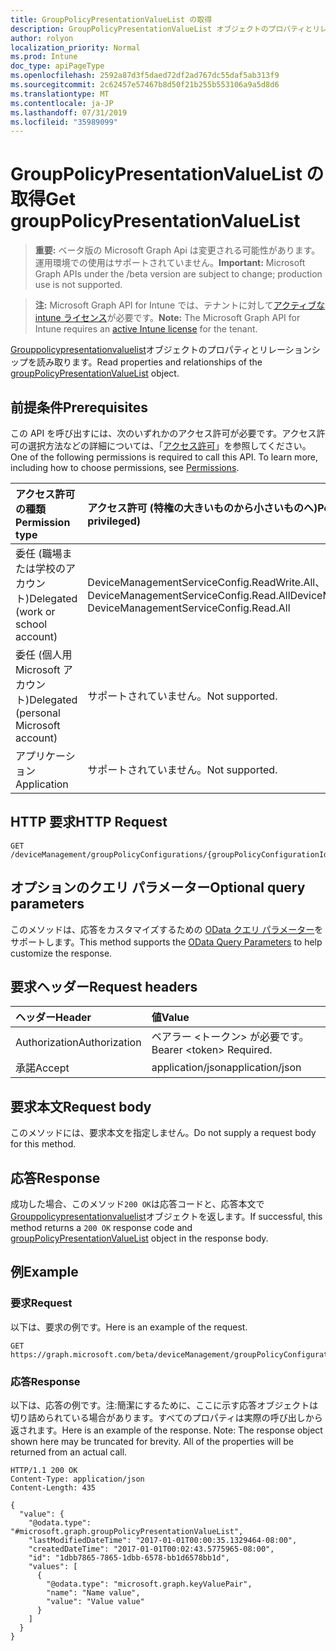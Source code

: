 ```yaml
---
title: GroupPolicyPresentationValueList の取得
description: GroupPolicyPresentationValueList オブジェクトのプロパティとリレーションシップを読み取ります。
author: rolyon
localization_priority: Normal
ms.prod: Intune
doc_type: apiPageType
ms.openlocfilehash: 2592a87d3f5daed72df2ad767dc55daf5ab313f9
ms.sourcegitcommit: 2c62457e57467b8d50f21b255b553106a9a5d8d6
ms.translationtype: MT
ms.contentlocale: ja-JP
ms.lasthandoff: 07/31/2019
ms.locfileid: "35989099"
---
```

# <a name="get-grouppolicypresentationvaluelist"></a><span data-ttu-id="890f6-103">GroupPolicyPresentationValueList の取得</span><span class="sxs-lookup"><span data-stu-id="890f6-103">Get groupPolicyPresentationValueList</span></span>

> <span data-ttu-id="890f6-104">**重要:** ベータ版の Microsoft Graph Api は変更される可能性があります。運用環境での使用はサポートされていません。</span><span class="sxs-lookup"><span data-stu-id="890f6-104">**Important:** Microsoft Graph APIs under the /beta version are subject to change; production use is not supported.</span></span>

> <span data-ttu-id="890f6-105">**注:** Microsoft Graph API for Intune では、テナントに対して[アクティブな intune ライセンス](https://go.microsoft.com/fwlink/?linkid=839381)が必要です。</span><span class="sxs-lookup"><span data-stu-id="890f6-105">**Note:** The Microsoft Graph API for Intune requires an [active Intune license](https://go.microsoft.com/fwlink/?linkid=839381) for the tenant.</span></span>

<span data-ttu-id="890f6-106">[Grouppolicypresentationvaluelist](../resources/intune-grouppolicy-grouppolicypresentationvaluelist.md)オブジェクトのプロパティとリレーションシップを読み取ります。</span><span class="sxs-lookup"><span data-stu-id="890f6-106">Read properties and relationships of the [groupPolicyPresentationValueList](../resources/intune-grouppolicy-grouppolicypresentationvaluelist.md) object.</span></span>

## <a name="prerequisites"></a><span data-ttu-id="890f6-107">前提条件</span><span class="sxs-lookup"><span data-stu-id="890f6-107">Prerequisites</span></span>
<span data-ttu-id="890f6-p101">この API を呼び出すには、次のいずれかのアクセス許可が必要です。アクセス許可の選択方法などの詳細については、「[アクセス許可](/graph/permissions-reference)」を参照してください。</span><span class="sxs-lookup"><span data-stu-id="890f6-p101">One of the following permissions is required to call this API. To learn more, including how to choose permissions, see [Permissions](/graph/permissions-reference).</span></span>

|<span data-ttu-id="890f6-110">アクセス許可の種類</span><span class="sxs-lookup"><span data-stu-id="890f6-110">Permission type</span></span>|<span data-ttu-id="890f6-111">アクセス許可 (特権の大きいものから小さいものへ)</span><span class="sxs-lookup"><span data-stu-id="890f6-111">Permissions (from most to least privileged)</span></span>|
|:---|:---|
|<span data-ttu-id="890f6-112">委任 (職場または学校のアカウント)</span><span class="sxs-lookup"><span data-stu-id="890f6-112">Delegated (work or school account)</span></span>|<span data-ttu-id="890f6-113">DeviceManagementServiceConfig.ReadWrite.All、DeviceManagementServiceConfig.Read.All</span><span class="sxs-lookup"><span data-stu-id="890f6-113">DeviceManagementServiceConfig.ReadWrite.All, DeviceManagementServiceConfig.Read.All</span></span>|
|<span data-ttu-id="890f6-114">委任 (個人用 Microsoft アカウント)</span><span class="sxs-lookup"><span data-stu-id="890f6-114">Delegated (personal Microsoft account)</span></span>|<span data-ttu-id="890f6-115">サポートされていません。</span><span class="sxs-lookup"><span data-stu-id="890f6-115">Not supported.</span></span>|
|<span data-ttu-id="890f6-116">アプリケーション</span><span class="sxs-lookup"><span data-stu-id="890f6-116">Application</span></span>|<span data-ttu-id="890f6-117">サポートされていません。</span><span class="sxs-lookup"><span data-stu-id="890f6-117">Not supported.</span></span>|

## <a name="http-request"></a><span data-ttu-id="890f6-118">HTTP 要求</span><span class="sxs-lookup"><span data-stu-id="890f6-118">HTTP Request</span></span>
<!-- {
  "blockType": "ignored"
}
-->
``` http
GET /deviceManagement/groupPolicyConfigurations/{groupPolicyConfigurationId}/definitionValues/{groupPolicyDefinitionValueId}/presentationValues/{groupPolicyPresentationValueId}
```

## <a name="optional-query-parameters"></a><span data-ttu-id="890f6-119">オプションのクエリ パラメーター</span><span class="sxs-lookup"><span data-stu-id="890f6-119">Optional query parameters</span></span>
<span data-ttu-id="890f6-120">このメソッドは、応答をカスタマイズするための [OData クエリ パラメーター](https://docs.microsoft.com/en-us/graph/query-parameters)をサポートします。</span><span class="sxs-lookup"><span data-stu-id="890f6-120">This method supports the [OData Query Parameters](https://docs.microsoft.com/en-us/graph/query-parameters) to help customize the response.</span></span>

## <a name="request-headers"></a><span data-ttu-id="890f6-121">要求ヘッダー</span><span class="sxs-lookup"><span data-stu-id="890f6-121">Request headers</span></span>
|<span data-ttu-id="890f6-122">ヘッダー</span><span class="sxs-lookup"><span data-stu-id="890f6-122">Header</span></span>|<span data-ttu-id="890f6-123">値</span><span class="sxs-lookup"><span data-stu-id="890f6-123">Value</span></span>|
|:---|:---|
|<span data-ttu-id="890f6-124">Authorization</span><span class="sxs-lookup"><span data-stu-id="890f6-124">Authorization</span></span>|<span data-ttu-id="890f6-125">ベアラー &lt;トークン&gt; が必要です。</span><span class="sxs-lookup"><span data-stu-id="890f6-125">Bearer &lt;token&gt; Required.</span></span>|
|<span data-ttu-id="890f6-126">承諾</span><span class="sxs-lookup"><span data-stu-id="890f6-126">Accept</span></span>|<span data-ttu-id="890f6-127">application/json</span><span class="sxs-lookup"><span data-stu-id="890f6-127">application/json</span></span>|

## <a name="request-body"></a><span data-ttu-id="890f6-128">要求本文</span><span class="sxs-lookup"><span data-stu-id="890f6-128">Request body</span></span>
<span data-ttu-id="890f6-129">このメソッドには、要求本文を指定しません。</span><span class="sxs-lookup"><span data-stu-id="890f6-129">Do not supply a request body for this method.</span></span>

## <a name="response"></a><span data-ttu-id="890f6-130">応答</span><span class="sxs-lookup"><span data-stu-id="890f6-130">Response</span></span>
<span data-ttu-id="890f6-131">成功した場合、このメソッド`200 OK`は応答コードと、応答本文で[Grouppolicypresentationvaluelist](../resources/intune-grouppolicy-grouppolicypresentationvaluelist.md)オブジェクトを返します。</span><span class="sxs-lookup"><span data-stu-id="890f6-131">If successful, this method returns a `200 OK` response code and [groupPolicyPresentationValueList](../resources/intune-grouppolicy-grouppolicypresentationvaluelist.md) object in the response body.</span></span>

## <a name="example"></a><span data-ttu-id="890f6-132">例</span><span class="sxs-lookup"><span data-stu-id="890f6-132">Example</span></span>

### <a name="request"></a><span data-ttu-id="890f6-133">要求</span><span class="sxs-lookup"><span data-stu-id="890f6-133">Request</span></span>
<span data-ttu-id="890f6-134">以下は、要求の例です。</span><span class="sxs-lookup"><span data-stu-id="890f6-134">Here is an example of the request.</span></span>
``` http
GET https://graph.microsoft.com/beta/deviceManagement/groupPolicyConfigurations/{groupPolicyConfigurationId}/definitionValues/{groupPolicyDefinitionValueId}/presentationValues/{groupPolicyPresentationValueId}
```

### <a name="response"></a><span data-ttu-id="890f6-135">応答</span><span class="sxs-lookup"><span data-stu-id="890f6-135">Response</span></span>
<span data-ttu-id="890f6-p102">以下は、応答の例です。注:簡潔にするために、ここに示す応答オブジェクトは切り詰められている場合があります。すべてのプロパティは実際の呼び出しから返されます。</span><span class="sxs-lookup"><span data-stu-id="890f6-p102">Here is an example of the response. Note: The response object shown here may be truncated for brevity. All of the properties will be returned from an actual call.</span></span>
``` http
HTTP/1.1 200 OK
Content-Type: application/json
Content-Length: 435

{
  "value": {
    "@odata.type": "#microsoft.graph.groupPolicyPresentationValueList",
    "lastModifiedDateTime": "2017-01-01T00:00:35.1329464-08:00",
    "createdDateTime": "2017-01-01T00:02:43.5775965-08:00",
    "id": "1dbb7865-7865-1dbb-6578-bb1d6578bb1d",
    "values": [
      {
        "@odata.type": "microsoft.graph.keyValuePair",
        "name": "Name value",
        "value": "Value value"
      }
    ]
  }
}
```





